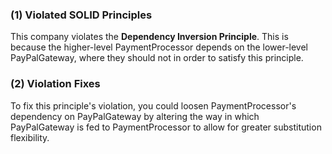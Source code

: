 ### (1) Violated SOLID Principles
This company violates the **Dependency Inversion Principle**. This is because the higher-level PaymentProcessor depends on the lower-level PayPalGateway, where they should not in order to satisfy this principle.

### (2) Violation Fixes
To fix this principle's violation, you could loosen PaymentProcessor's dependency on PayPalGateway by altering the way in which PayPalGateway is fed to PaymentProcessor to allow for greater substitution flexibility.